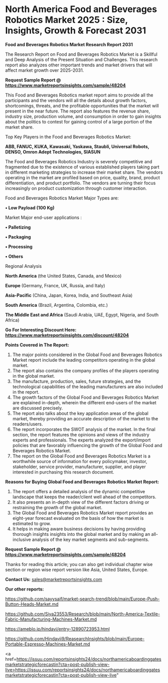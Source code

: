 # North America Food and Beverages Robotics Market 2025 : Size, Insights, Growth & Forecast 2031

<strong>Food and Beverages Robotics Market Research Report 2031</strong>

The Research Report on Food and Beverages Robotics Market is a Skillful and Deep Analysis of the Present Situation and Challenges. This research report also analyzes other important trends and market drivers that will affect market growth over 2025-2031.

<strong>Request Sample Report @ <a href=https://www.marketreportsinsights.com/sample/48204>https://www.marketreportsinsights.com/sample/48204</a></strong>

This Food and Beverages Robotics market report aims to provide all the participants and the vendors will all the details about growth factors, shortcomings, threats, and the profitable opportunities that the market will present in the near future. The report also features the revenue share, industry size, production volume, and consumption in order to gain insights about the politics to contest for gaining control of a large portion of the market share.

Top Key Players in the Food and Beverages Robotics Market:

<strong>ABB, FANUC, KUKA, Kawasaki, Yaskawa, Staubli, Universal Robots, DENSO, Omron Adept Technologies, SIASUN</strong>

The Food and Beverages Robotics Industry is severely competitive and fragmented due to the existence of various established players taking part in different marketing strategies to increase their market share. The vendors operating in the market are profiled based on price, quality, brand, product differentiation, and product portfolio. The vendors are turning their focus increasingly on product customization through customer interaction.

Food and Beverages Robotics Market Major Types are:

<strong>•  Low Payload (100 Kg)</strong>

Market Major end-user applications :

<strong>•  Palletizing

•  Packaging

•  Processing

•  Others</strong>

Regional Analysis

</u><strong><b>North America</b></strong> (the United States, Canada, and Mexico)

<strong><b>Europe </b></strong>(Germany, France, UK, Russia, and Italy)

<strong><b>Asia-Pacific</b></strong> (China, Japan, Korea, India, and Southeast Asia)

<strong><b>South America</b></strong> (Brazil, Argentina, Colombia, etc.)

<strong><b>The Middle East and Africa</b></strong> (Saudi Arabia, UAE, Egypt, Nigeria, and South Africa)

<strong>Go For Interesting Discount Here: <a href=https://www.marketreportsinsights.com/discount/48204>https://www.marketreportsinsights.com/discount/48204</a></strong>

<strong>Points Covered in The Report:</strong>
<ol>
  <li>The major points considered in the Global Food and Beverages Robotics Market report include the leading competitors operating in the global market.</li>
  <li>The report also contains the company profiles of the players operating in the global market.</li>
  <li>The manufacture, production, sales, future strategies, and the technological capabilities of the leading manufacturers are also included in the report.</li>
  <li>The growth factors of the Global Food and Beverages Robotics Market are explained in-depth, wherein the different end-users of the market are discussed precisely.</li>
  <li>The report also talks about the key application areas of the global market, thereby providing an accurate description of the market to the readers/users.</li>
  <li>The report incorporates the SWOT analysis of the market. In the final section, the report features the opinions and views of the industry experts and professionals. The experts analyzed the export/import policies that are favorably influencing the growth of the Global Food and Beverages Robotics Market.</li>
  <li>The report on the Global Food and Beverages Robotics Market is a worthwhile source of information for every policymaker, investor, stakeholder, service provider, manufacturer, supplier, and player interested in purchasing this research document.</li>
</ol>
<strong>Reasons for Buying Global Food and Beverages Robotics Market Report:</strong>

<ol>
  <li>The report offers a detailed analysis of the dynamic competitive landscape that keeps the reader/client well ahead of the competitors.</li>
  <li>It also presents an in-depth view of the different factors driving or restraining the growth of the global market.</li>
  <li>The Global Food and Beverages Robotics Market report provides an eight-year forecast evaluated on the basis of how the market is estimated to grow.</li>
  <li>It helps in making aware business decisions by having providing thorough insights insights into the global market and by making an all-inclusive analysis of the key market segments and sub-segments.</li>
</ol>
<strong>Request Sample Report @ <a href=https://www.marketreportsinsights.com/sample/48204>https://www.marketreportsinsights.com/sample/48204</a></strong>


Thanks for reading this article; you can also get individual chapter wise section or region wise report version like Asia, United States, Europe.

<strong>Contact Us:</strong>
sales@marketreportsinsights.com

<strong>Our other reports:</strong>

<a href=https://github.com/sayysaif/market-search-trend/blob/main/Europe-Push-Button-Heads-Market.md>https://github.com/sayysaif/market-search-trend/blob/main/Europe-Push-Button-Heads-Market.md</a>

<a href=https://github.com/Siya23553/Research/blob/main/North-America-Textile-Fabric-Manufacturing-Machines-Market.md>https://github.com/Siya23553/Research/blob/main/North-America-Textile-Fabric-Manufacturing-Machines-Market.md</a>

<a href=https://ameblo.jp/hindavi/entry-12890723953.html>https://ameblo.jp/hindavi/entry-12890723953.html</a>

<a href=https://github.com/Hindavii9/ReasearchInsights/blob/main/Europe-Portable-Espresso-Machines-Market.md>https://github.com/Hindavii9/ReasearchInsights/blob/main/Europe-Portable-Espresso-Machines-Market.md</a>

<a href=https://issuu.com/reportsinsights24/docs/northamericaboardinggatesmarketstrategicforecastin?cta=post-publish-view-live>https://issuu.com/reportsinsights24/docs/northamericaboardinggatesmarketstrategicforecastin?cta=post-publish-view-live</a>"
